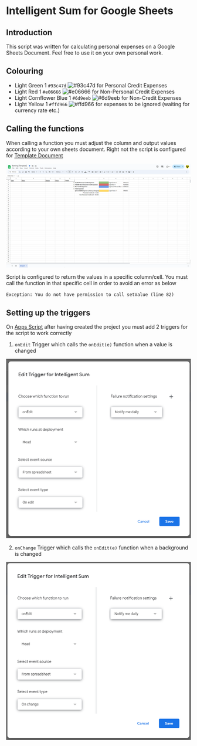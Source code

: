 # Intelligent Sum for Google Sheets

## Introduction

This script was written for calculating personal expenses on a Google Sheets Document. Feel free to use it on your own personal work.

## Colouring
- Light Green 1 `#93c47d` ![#93c47d](https://placehold.co/15x15/93c47d/93c47d.png) for Personal Credit Expenses
- Light Red 1 `#e06666` ![#e06666](https://placehold.co/15x15/e06666/e06666.png) for Non-Personal Credit Expenses
- Light Cornflower Blue 1 `#6d9eeb` ![#6d9eeb](https://placehold.co/15x15/6d9eeb/6d9eeb.png) for Non-Credit Expenses
- Light Yellow 1 `#ffd966` ![#ffd966](https://placehold.co/15x15/ffd966/ffd966.png) for expenses to be ignored (waiting for currency rate etc.)

## Calling the functions

When calling a function you must adjust the column and output values according to your own sheets document. Right not the script is configured for [Template Document](https://docs.google.com/spreadsheets/d/1pKk1RBE4a3gc1OTYceQn03y2ZDjADVl9eOfXdve_Vtk/edit?usp=sharing)

![Template Document Screenshot](./img/templateImage.png)

Script is configured to return the values in a specific column/cell. You must call the function in that specific cell in order to avoid an error as below
```
Exception: You do not have permission to call setValue (line 82)
```

## Setting up the triggers

On [Apps Script](https://script.google.com/home) after having created the project you must add 2 triggers for the script to work correctly

1. `onEdit` Trigger which calls the `onEdit(e)` function when a value is changed

![OnEdit Trigger Parameters](./img/onEdit.png)

2. `onChange` Trigger which calls the `onEdit(e)` function when a background is changed

![OnChange Trigger Parameters](./img/onChange.png)
